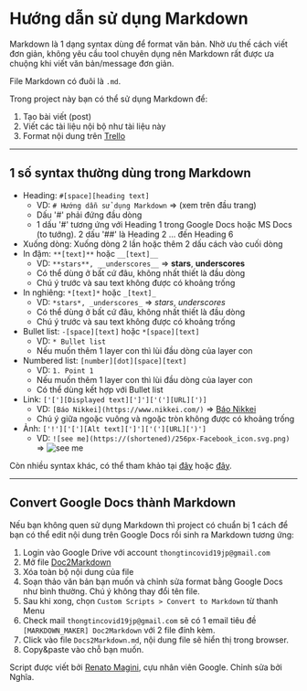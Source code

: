 # Hướng dẫn sử dụng Markdown

Markdown là 1 dạng syntax dùng để format văn bản. Nhờ ưu thế cách viết đơn giản,
không yêu cầu tool chuyên dụng nên Markdown rất được ưa chuộng khi viết văn bản/message đơn giản.

File Markdown có đuôi là `.md`.

Trong project này bạn có thể sử dụng Markdown để:

1. Tạo bài viết (post)
2. Viết các tài liệu nội bộ như tài liệu này
3. Format nội dung trên [Trello](https://trello.com/b/ZLdoryby/dashboard)

---

## 1 số syntax thường dùng trong Markdown

- Heading: `#[space][heading text]`
    - VD: `# Hướng dẫn sử dụng Markdown` => (xem trên đầu trang)
    - Dấu '#' phải đứng đầu dòng
    - 1 dấu '#' tương ứng với Heading 1 trong Google Docs hoặc MS Docs (to tướng). 2 dấu '##' là Heading 2 ... đến Heading 6
- Xuống dòng: Xuống dòng 2 lần hoặc thêm 2 dấu cách vào cuối dòng
- In đậm:  `**[text]**` hoặc `__[text]__`
    - VD: `**stars**, __underscores__` => **stars**, __underscores__
    - Có thể dùng ở bất cứ đâu, không nhất thiết là đầu dòng
    - Chú ý trước và sau text không được có khoảng trống
- In nghiêng: `*[text]*` hoặc `_[text]_`
    - VD: `*stars*, _underscores_` => *stars*, _underscores_
    - Có thể dùng ở bất cứ đâu, không nhất thiết là đầu dòng
    - Chú ý trước và sau text không được có khoảng trống
- Bullet list: `-[space][text]` hoặc `*[space][text]`
    - VD: `* Bullet list`
    - Nếu muốn thêm 1 layer con thì lùi đầu dòng của layer con
- Numbered list: `[number][dot][space][text]`
    - VD: `1. Point 1`
    - Nếu muốn thêm 1 layer con thì lùi đầu dòng của layer con
    - Có thể dùng kết hợp với Bullet list
- Link: `['['][Displayed text][']']['('][URL][')]`
    - VD: `[Báo Nikkei](https://www.nikkei.com/)` => [Báo Nikkei](https://www.nikkei.com/)
    - Chú ý giữa ngoặc vuông và ngoặc tròn không được có khoảng trống
- Ảnh: `['!']['['][Alt text][']']['('][URL][')']`
	- VD: `![see me](https://(shortened)/256px-Facebook_icon.svg.png)` => ![see me](https://upload.wikimedia.org/wikipedia/commons/thumb/1/1b/Facebook_icon.svg/256px-Facebook_icon.svg.png)
    
Còn nhiều syntax khác, có thể tham khảo tại [đây](https://github.com/adam-p/markdown-here/wiki/Markdown-Cheatsheet) hoặc [đây](https://guides.github.com/pdfs/markdown-cheatsheet-online.pdf).

---

## Convert Google Docs thành Markdown

Nếu bạn không quen sử dụng Markdown thì project có chuẩn bị 1 cách để bạn có thể edit nội dung trên Google Docs rồi sinh ra Markdown tương ứng:

1. Login vào Google Drive với account `thongtincovid19jp@gmail.com`
2. Mở file [Doc2Markdown](https://docs.google.com/document/d/14faU-SCcowvbGhuNyluvc1B6zx42fQoq4Y7LPJp-FGU/edit)
3. Xóa toàn bộ nội dung của file
4. Soạn thảo văn bản bạn muốn và chỉnh sửa format bằng Google Docs như bình thường. Chú ý không thay đổi tên file.
5. Sau khi xong, chọn `Custom Scripts > Convert to Markdown` từ thanh Menu
6. Check mail `thongtincovid19jp@gmail.com` sẽ có 1 email tiêu đề `[MARKDOWN_MAKER] Doc2Markdown` với 2 file đính kèm.
7. Click vào file `Docs2Markdown.md`, nội dung file sẽ hiển thị trong browser.
8. Copy&paste vào chỗ bạn muốn.

Script được viết bởi [Renato Magini](https://github.com/mangini/gdocs2md?fbclid=IwAR1Te3wGR-doE1Fc8I0w3ilGEWEhkQbTFxV6YHEhu_zmaefOXsIx9GGd4Dc), cựu nhân viên Google.
Chỉnh sửa bởi Nghĩa.